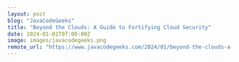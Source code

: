 ```yaml
---
layout: post
blog: "JavaCodeGeeks"
title: "Beyond the Clouds: A Guide to Fortifying Cloud Security"
date: 2024-01-01T07:00:00Z
image: images/javacodegeeks.png
remote_url: "https://www.javacodegeeks.com/2024/01/beyond-the-clouds-a-guide-to-fortifying-cloud-security.html"
---
```

